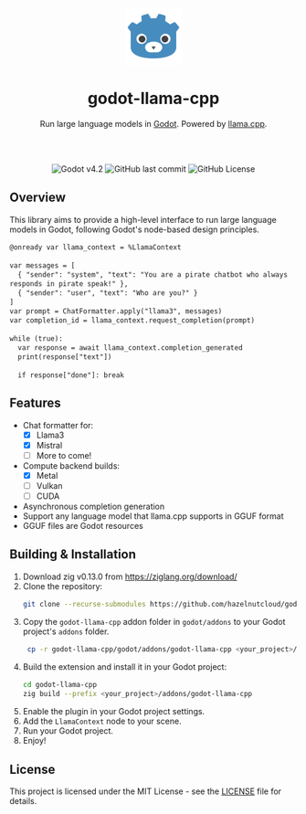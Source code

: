 <div align='center'>

<img width="100" src="/godot/addons/godot-llama-cpp/assets/godot-llama-cpp-1024x1024.svg">

<h1>godot-llama-cpp</h1>

Run large language models in [Godot](https://godotengine.org). Powered by [llama.cpp](https://github.com/ggerganov/llama.cpp).

<br />
<br />

![Godot v4.2](https://img.shields.io/badge/Godot-v4.2-%23478cbf?logo=godot-engine&logoColor=white)
![GitHub last commit](https://img.shields.io/github/last-commit/hazelnutcloud/godot-llama-cpp)
![GitHub License](https://img.shields.io/github/license/hazelnutcloud/godot-llama-cpp)

</div>

## Overview

This library aims to provide a high-level interface to run large language models in Godot, following Godot's node-based design principles.

```gdscript
@onready var llama_context = %LlamaContext

var messages = [
  { "sender": "system", "text": "You are a pirate chatbot who always responds in pirate speak!" },
  { "sender": "user", "text": "Who are you?" }
]
var prompt = ChatFormatter.apply("llama3", messages)
var completion_id = llama_context.request_completion(prompt)

while (true):
  var response = await llama_context.completion_generated
  print(response["text"])

  if response["done"]: break
```

## Features
  
  - Chat formatter for:
    - [x] Llama3
    - [x] Mistral
    - [ ] More to come!
  - Compute backend builds:
    - [x] Metal
    - [ ] Vulkan
    - [ ] CUDA
  - Asynchronous completion generation
  - Support any language model that llama.cpp supports in GGUF format
  - GGUF files are Godot resources

## Building & Installation

1. Download zig v0.13.0 from https://ziglang.org/download/
2. Clone the repository:
   ```bash
   git clone --recurse-submodules https://github.com/hazelnutcloud/godot-llama-cpp.git
   ```
3. Copy the `godot-llama-cpp` addon folder in `godot/addons` to your Godot project's `addons` folder.
   ```bash
    cp -r godot-llama-cpp/godot/addons/godot-llama-cpp <your_project>/addons
   ```
4. Build the extension and install it in your Godot project:
   ```bash
   cd godot-llama-cpp
   zig build --prefix <your_project>/addons/godot-llama-cpp
   ```
5. Enable the plugin in your Godot project settings.
6. Add the `LlamaContext` node to your scene.
7. Run your Godot project.
8. Enjoy!

## License

This project is licensed under the MIT License - see the [LICENSE](LICENSE.md) file for details.
